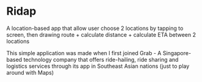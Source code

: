 # Ridap

A location-based app that allow user choose 2 locations by tapping to screen, then drawing route + calculate distance + calculate ETA between 2 locations

This simple application was made when I first joined Grab - A Singapore-based technology company that offers ride-hailing, ride sharing and logistics services through its app in Southeast Asian nations (just to play around with Maps)
